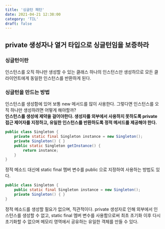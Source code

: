 ```yaml
---
title: '싱글턴 패턴'
date: 2021-04-21 12:38:00
category: 'TIL'
draft: false
---
```

## private 생성자나 열거 타입으로 싱글턴임을 보증하라

### 싱글턴이란
인스턴스를 오직 하나만 생성할 수 있는 클래스
하나의 인스턴스만 생성하므로 모든 클라이언트에게 동일한 인스턴스를 반환하게 된다.

### 싱글턴을 만드는 방법
인스턴스를 생성함에 있어 보통 new 메서드를 많이 사용한다. 그렇다면 인스턴스를 오직 하나만 생성하려면 어떻게 해야할까?  
**인스턴스를 생성에 제약을 걸어야한다. 생성자를 외부에서 사용하지 못하도록 private 접근 제어자를 지정하고, 유일한 인스턴스를 반환하도록 정적 메서드를 제공해야 한다.**
```java
public class Singleton {
    private static final Singleton instance = new Singleton();
    private Singleton() { }
    public static Singleton getInstance() {
        return instance;
    }
}
```
정적 메소드 대신에 static final 멤버 변수를 public 으로 지정하여 사용하는 방법도 있다.
```java
public class Singleton {
    public static final Singleton instance = new Singleton();
    private Singleton() { }
}
```
정적 메소드를 생성할 필요가 없으며, 직관적이다. private 생성자로 인해 외부에서 인스턴스를 생성할 수 없고, static final 멤버 변수를 사용함으로써 최초 초기화 이후 다시 초기화할 수 없으며 메모리 영역에서 공유하는 유일한 객체를 만들 수 있다.